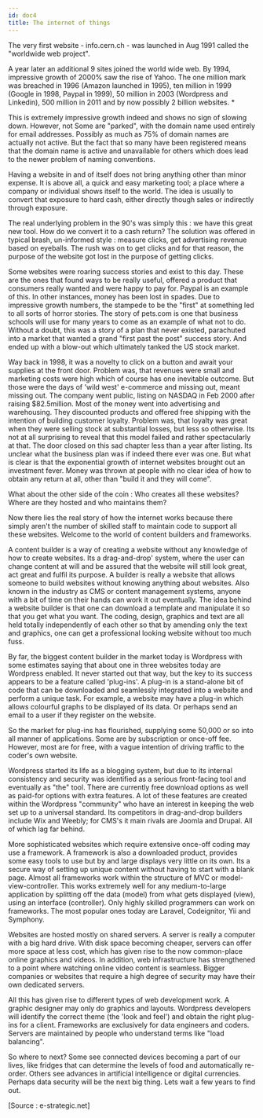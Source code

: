 ```yaml
---
id: doc4
title: The internet of things
---
```


The very first website - info.cern.ch - was launched in Aug 1991 called the "worldwide web project".

A year later an additional 9 sites joined the world wide web.  By 1994, impressive growth of 2000% saw the rise of Yahoo.  The one million mark was breached in 1996 (Amazon launched in 1995), ten million in 1999 (Google in 1998, Paypal in 1999),  50 million in 2003 (Wordpress and Linkedin), 500 million in 2011 and by now possibly 2 billion websites.  *

This is extremely impressive growth indeed and shows no sign of slowing down.  However, not Some are "parked", with the domain name used entirely for email addresses. Possibly as much as 75% of domain names are actually not active. But the fact that so many have been registered means that the domain name is active and unavailable for others which does lead to the newer problem of naming conventions.

Having a website in and of itself does not bring anything other than minor expense. It is above all, a quick and easy marketing tool; a place where a company or individual shows itself to the world.  The idea is usually to convert that exposure to hard cash, either directly though sales or indirectly through exposure.

The real underlying problem in the 90's was simply this : we have this great new tool.  How do we convert it to a cash return?  The solution was offered in typical brash, un-informed style : measure clicks, get advertising revenue based on eyeballs. The rush was on to get clicks and for that reason, the purpose of the website got lost in the purpose of getting clicks.

Some websites were roaring success stories and exist to this day.  These are the ones that found ways to be really useful, offered a product that consumers really wanted and were happy to pay for.  Paypal is an example of this.  In other instances, money has been lost in spades.  Due to impressive growth numbers, the stampede to be the "first" at something led to all sorts of horror stories. The story of pets.com is one that business schools will use for many years to come as an example of what not to do. Without a doubt, this was a story of a plan that never existed, parachuted into a market that wanted a grand "first past the post" success story.  And ended up with a blow-out which ultimately tanked the US stock market.

Way back in 1998, it was a novelty to click on a button and await your supplies at the front door.  Problem was, that revenues were small and marketing costs were high which of course has one inevitable outcome.  But those were the days of 'wild west' e-commerce and missing out, meant missing out.  The company went public, listing on NASDAQ in Feb 2000 after raising $82.5million.  Most of the money went into advertising and warehousing.  They discounted products and offered free shipping with the intention of building customer loyalty.  Problem was, that loyalty was great when they were selling stock at substantial losses, but less so otherwise. Its not at all surprising to reveal that this model failed and rather spectacularly at that.  The door closed on this sad chapter less than a year after listing. Its unclear what the business plan was if indeed there ever was one.  But what is clear is that the exponential growth of internet websites brought out an investment fever. Money was thrown at people with no clear idea of how to obtain any return at all, other than "build it and they will come".

What about the other side of the coin : Who creates all these websites?  Where are they hosted and who maintains them? 

Now there lies the real story of how the internet works because there simply aren't the number of skilled staff to maintain code to support all these websites.  Welcome to the world of content builders and frameworks.

A content builder is a way of creating a website without any knowledge of how to create websites.  Its a drag-and-drop' system, where the user can change content at will and be assured that the website will still look great, act great and fulfil its purpose. A builder is really a website that allows someone to build websites without knowing anything about websites.  Also known in the industry as CMS or content management systems, anyone with a bit of time on their hands can work it out eventually.  The idea behind a website builder is that one can download a template and manipulate it so that you get what you want.  The coding, design, graphics and text are all held totally independently of each other so that by amending only the text and graphics, one can get a professional looking website without too much fuss. 

By far, the biggest content builder in the market today is Wordpress with some estimates saying that about one in three websites today are Wordpress enabled.  It never started out that way, but the key to its success appears to be a feature called 'plug-ins'.  A plug-in is a stand-alone bit of code that can be downloaded and seamlessly integrated into a website and perform a unique task.  For example, a website may have a plug-in which allows colourful graphs to be displayed of its data.  Or perhaps send an email to a user if they register on the website.

So the market for plug-ins has flourished, supplying some 50,000 or so into all manner of applications. Some are by subscription or once-off fee.  However, most are for free, with a vague intention of driving traffic to the coder's own website.

Wordpress started its life as a blogging system, but due to its internal consistency and security was identified as a serious front-facing tool and eventually as "the" tool.  There are currently free download options as well as paid-for options with extra features.  A lot of these features are created within the Wordpress "community" who have an interest in keeping the web set up to a universal standard. Its competitors in drag-and-drop builders include Wix and Weebly; for CMS's it main rivals are Joomla and Drupal.  All of which lag far behind.

More sophisticated websites which require extensive once-off coding may use a framework.  A framework is also a downloaded product, provides some easy tools to use but by and large displays very little on its own.  Its a secure way of setting up unique content without having to start with a blank page.  Almost all frameworks work within the structure of MVC or model-view-controller.  This works extremely well for any medium-to-large application by splitting off the data (model) from what gets displayed (view), using an interface (controller). Only highly skilled programmers can work on frameworks.  The most popular ones today are Laravel, Codeignitor, Yii and Symphony.

Websites are hosted mostly on shared servers.  A server is really a computer with a big hard drive.  With disk space becoming cheaper, servers can offer more space at less cost, which has given rise to the now common-place online graphics and videos.  In addition, web infrastructure has strengthened to a point where watching online video content is seamless. Bigger companies or websites that require a high degree of security may have their own dedicated servers.

All this has given rise to different types of web development work.  A graphic designer may only do graphics and layouts.  Wordpress developers will identify the correct theme (the 'look and feel') and obtain the right plug-ins for a client. Frameworks are exclusively for data engineers and coders. Servers are maintained by people who understand terms like "load balancing".

So where to next?  Some see connected devices becoming a part of our lives, like fridges that can determine the levels of food and automatically re-order.  Others see advances in artificial intelligence or digital currencies.  Perhaps data security will be the next big thing.  Lets wait a few years to find out.

[Source : e-strategic.net]
